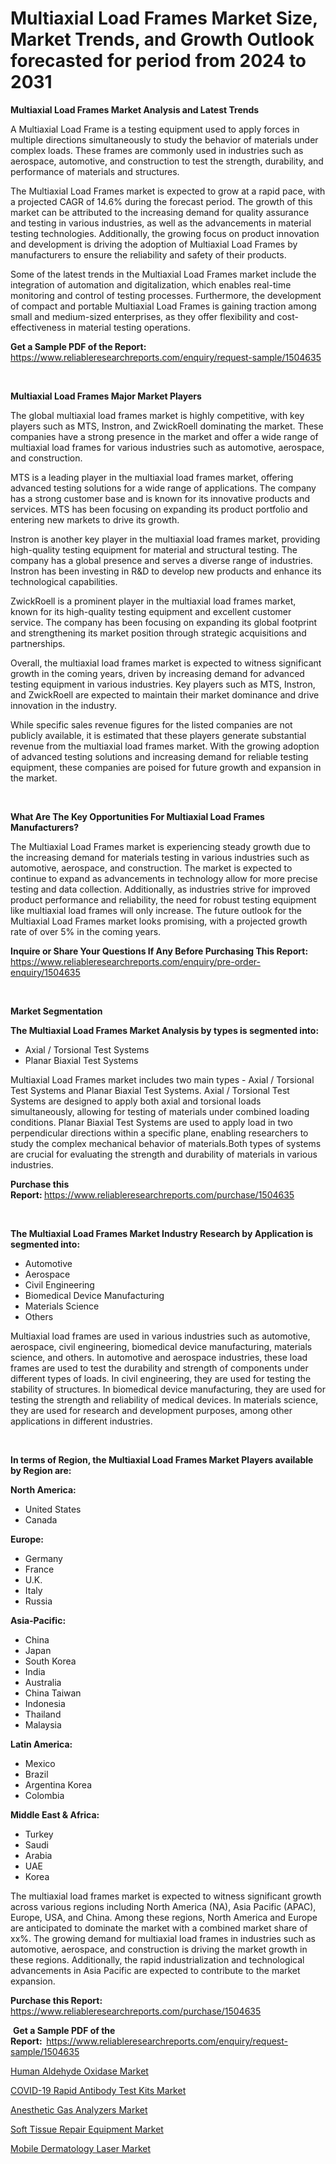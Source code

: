 <p><h1>Multiaxial Load Frames Market Size, Market Trends, and Growth Outlook forecasted for period from 2024 to 2031</h1></p><p><strong>Multiaxial Load Frames Market Analysis and Latest Trends</strong></p>
<p><p>A Multiaxial Load Frame is a testing equipment used to apply forces in multiple directions simultaneously to study the behavior of materials under complex loads. These frames are commonly used in industries such as aerospace, automotive, and construction to test the strength, durability, and performance of materials and structures.</p><p>The Multiaxial Load Frames market is expected to grow at a rapid pace, with a projected CAGR of 14.6% during the forecast period. The growth of this market can be attributed to the increasing demand for quality assurance and testing in various industries, as well as the advancements in material testing technologies. Additionally, the growing focus on product innovation and development is driving the adoption of Multiaxial Load Frames by manufacturers to ensure the reliability and safety of their products.</p><p>Some of the latest trends in the Multiaxial Load Frames market include the integration of automation and digitalization, which enables real-time monitoring and control of testing processes. Furthermore, the development of compact and portable Multiaxial Load Frames is gaining traction among small and medium-sized enterprises, as they offer flexibility and cost-effectiveness in material testing operations.</p></p>
<p><strong>Get a Sample PDF of the Report:&nbsp;</strong> <a href="https://www.reliableresearchreports.com/enquiry/request-sample/1504635">https://www.reliableresearchreports.com/enquiry/request-sample/1504635</a></p>
<p>&nbsp;</p>
<p><strong>Multiaxial Load Frames Major Market Players</strong></p>
<p><p>The global multiaxial load frames market is highly competitive, with key players such as MTS, Instron, and ZwickRoell dominating the market. These companies have a strong presence in the market and offer a wide range of multiaxial load frames for various industries such as automotive, aerospace, and construction.</p><p>MTS is a leading player in the multiaxial load frames market, offering advanced testing solutions for a wide range of applications. The company has a strong customer base and is known for its innovative products and services. MTS has been focusing on expanding its product portfolio and entering new markets to drive its growth.</p><p>Instron is another key player in the multiaxial load frames market, providing high-quality testing equipment for material and structural testing. The company has a global presence and serves a diverse range of industries. Instron has been investing in R&D to develop new products and enhance its technological capabilities.</p><p>ZwickRoell is a prominent player in the multiaxial load frames market, known for its high-quality testing equipment and excellent customer service. The company has been focusing on expanding its global footprint and strengthening its market position through strategic acquisitions and partnerships.</p><p>Overall, the multiaxial load frames market is expected to witness significant growth in the coming years, driven by increasing demand for advanced testing equipment in various industries. Key players such as MTS, Instron, and ZwickRoell are expected to maintain their market dominance and drive innovation in the industry.</p><p>While specific sales revenue figures for the listed companies are not publicly available, it is estimated that these players generate substantial revenue from the multiaxial load frames market. With the growing adoption of advanced testing solutions and increasing demand for reliable testing equipment, these companies are poised for future growth and expansion in the market.</p></p>
<p>&nbsp;</p>
<p><strong>What Are The Key Opportunities For Multiaxial Load Frames Manufacturers?</strong></p>
<p><p>The Multiaxial Load Frames market is experiencing steady growth due to the increasing demand for materials testing in various industries such as automotive, aerospace, and construction. The market is expected to continue to expand as advancements in technology allow for more precise testing and data collection. Additionally, as industries strive for improved product performance and reliability, the need for robust testing equipment like multiaxial load frames will only increase. The future outlook for the Multiaxial Load Frames market looks promising, with a projected growth rate of over 5% in the coming years.</p></p>
<p><strong>Inquire or Share Your Questions If Any Before Purchasing This Report:</strong> <a href="https://www.reliableresearchreports.com/enquiry/pre-order-enquiry/1504635">https://www.reliableresearchreports.com/enquiry/pre-order-enquiry/1504635</a></p>
<p>&nbsp;</p>
<p><strong>Market Segmentation</strong></p>
<p><strong>The Multiaxial Load Frames Market Analysis by types is segmented into:</strong></p>
<p><ul><li>Axial / Torsional Test Systems</li><li>Planar Biaxial Test Systems</li></ul></p>
<p><p>Multiaxial Load Frames market includes two main types - Axial / Torsional Test Systems and Planar Biaxial Test Systems. Axial / Torsional Test Systems are designed to apply both axial and torsional loads simultaneously, allowing for testing of materials under combined loading conditions. Planar Biaxial Test Systems are used to apply load in two perpendicular directions within a specific plane, enabling researchers to study the complex mechanical behavior of materials.Both types of systems are crucial for evaluating the strength and durability of materials in various industries.</p></p>
<p><strong>Purchase this Report:&nbsp;</strong><a href="https://www.reliableresearchreports.com/purchase/1504635">https://www.reliableresearchreports.com/purchase/1504635</a></p>
<p>&nbsp;</p>
<p><strong>The Multiaxial Load Frames Market Industry Research by Application is segmented into:</strong></p>
<p><ul><li>Automotive</li><li>Aerospace</li><li>Civil Engineering</li><li>Biomedical Device Manufacturing</li><li>Materials Science</li><li>Others</li></ul></p>
<p><p>Multiaxial load frames are used in various industries such as automotive, aerospace, civil engineering, biomedical device manufacturing, materials science, and others. In automotive and aerospace industries, these load frames are used to test the durability and strength of components under different types of loads. In civil engineering, they are used for testing the stability of structures. In biomedical device manufacturing, they are used for testing the strength and reliability of medical devices. In materials science, they are used for research and development purposes, among other applications in different industries.</p></p>
<p>&nbsp;</p>
<p><strong>In terms of Region, the Multiaxial Load Frames Market Players available by Region are:</strong></p>
<p>
    <p> <strong> North America: </strong>
        <ul>
            <li>United States</li>
            <li>Canada</li>
        </ul>
        </p> 
    <p> <strong> Europe: </strong>
        <ul>
            <li>Germany</li>
            <li>France</li>
            <li>U.K.</li>
            <li>Italy</li>
            <li>Russia</li>
        </ul>
        </p> 
    <p> <strong> Asia-Pacific: </strong>
        <ul>
            <li>China</li>
            <li>Japan</li>
            <li>South Korea</li>
            <li>India</li>
            <li>Australia</li>
            <li>China Taiwan</li>
            <li>Indonesia</li>
            <li>Thailand</li>
            <li>Malaysia</li>
        </ul>
        </p> 
    <p> <strong> Latin America: </strong>
        <ul>
            <li>Mexico</li>
            <li>Brazil</li>
            <li>Argentina Korea</li>
            <li>Colombia</li>
        </ul>
        </p> 
    <p> <strong> Middle East & Africa: </strong>
        <ul>
            <li>Turkey</li>
            <li>Saudi</li>
            <li>Arabia</li>
            <li>UAE</li>
            <li>Korea</li>
        </ul>
    </p>
    </p>
<p><p>The multiaxial load frames market is expected to witness significant growth across various regions including North America (NA), Asia Pacific (APAC), Europe, USA, and China. Among these regions, North America and Europe are anticipated to dominate the market with a combined market share of xx%. The growing demand for multiaxial load frames in industries such as automotive, aerospace, and construction is driving the market growth in these regions. Additionally, the rapid industrialization and technological advancements in Asia Pacific are expected to contribute to the market expansion.</p></p>
<p><strong>Purchase this Report: </strong><a href="https://www.reliableresearchreports.com/purchase/1504635">https://www.reliableresearchreports.com/purchase/1504635</a></p>
<p>&nbsp;<strong>Get a Sample PDF of the Report:&nbsp;&nbsp;</strong><a href="https://www.reliableresearchreports.com/enquiry/request-sample/1504635">https://www.reliableresearchreports.com/enquiry/request-sample/1504635</a></p>
<p><strong></strong></p>
<p><p><a href="https://medium.com/p/6fb43c6e7340/edit">Human Aldehyde Oxidase Market</a></p><p><a href="https://medium.com/@karleeprice2004/covid-19-rapid-antibody-test-kits-market-share-evolution-and-market-growth-trends-2024-2031-d5dbc087c69c">COVID-19 Rapid Antibody Test Kits Market</a></p><p><a href="https://medium.com/@marcoshoppe2023/decoding-anesthetic-gas-analyzers-market-metrics-market-share-trends-and-growth-patterns-58889cf2ac8a">Anesthetic Gas Analyzers Market</a></p><p><a href="https://medium.com/p/e7b8deb827fc/edit">Soft Tissue Repair Equipment Market</a></p><p><a href="https://medium.com/@evertkohler82/mobile-dermatology-laser-market-outlook-industry-overview-and-forecast-2024-to-2031-fb3a1862abe7">Mobile Dermatology Laser Market</a></p></p>